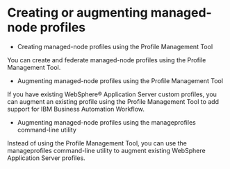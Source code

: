 # Creating or augmenting managed-node profiles

- Creating managed-node profiles using the Profile Management Tool

You can create and federate managed-node profiles using the Profile Management Tool.
- Augmenting managed-node profiles using the Profile Management Tool

If you have existing WebSphere® Application Server  custom profiles, you can augment an existing profile using the Profile Management Tool to add support for IBM Business Automation Workflow.
- Augmenting managed-node profiles using the manageprofiles command-line utility

Instead of using the Profile Management Tool, you can use the manageprofiles command-line utility to augment existing WebSphere Application Server profiles.